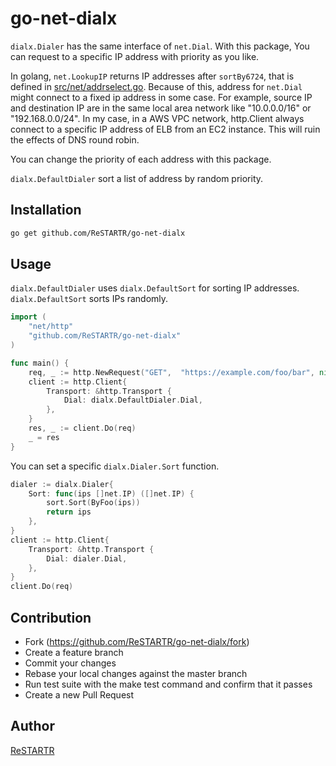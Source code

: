 go-net-dialx
====

`dialx.Dialer` has the same interface of `net.Dial`.
With this package, You can request to a specific IP address with priority as you like.

In golang, `net.LookupIP` returns IP addresses after `sortBy6724`, that is defined in [src/net/addrselect.go](https://golang.org/src/net/addrselect.go).
Because of this, address for `net.Dial` might connect to a fixed ip address in some case.
For example, source IP and destination IP are in the same local area network like "10.0.0.0/16" or "192.168.0.0/24".
In my case, in a AWS VPC network, http.Client always connect to a specific IP address of ELB from an EC2 instance.
This will ruin the effects of DNS round robin.

You can change the priority of each address with this package.

`dialx.DefaultDialer` sort a list of address by random priority.

Installation
----

```bash
go get github.com/ReSTARTR/go-net-dialx
```

Usage
----

`dialx.DefaultDialer` uses `dialx.DefaultSort` for sorting IP addresses.
`dialx.DefaultSort` sorts IPs randomly.

```go
import (
	"net/http"
	"github.com/ReSTARTR/go-net-dialx"
)

func main() {
	req, _ := http.NewRequest("GET",  "https://example.com/foo/bar", nil)
	client := http.Client{
		Transport: &http.Transport {
			Dial: dialx.DefaultDialer.Dial,
		},
	}
	res, _ := client.Do(req)
	_ = res
}
```

You can set a specific `dialx.Dialer.Sort` function.

```go
dialer := dialx.Dialer{
	Sort: func(ips []net.IP) ([]net.IP) {
		sort.Sort(ByFoo(ips))
		return ips
	},
}
client := http.Client{
	Transport: &http.Transport {
		Dial: dialer.Dial,
	},
}
client.Do(req)
```


Contribution
----

- Fork (https://github.com/ReSTARTR/go-net-dialx/fork)
- Create a feature branch
- Commit your changes
- Rebase your local changes against the master branch
- Run test suite with the make test command and confirm that it passes
- Create a new Pull Request

Author
----

[ReSTARTR](https://github.com/ReSTARTR)
